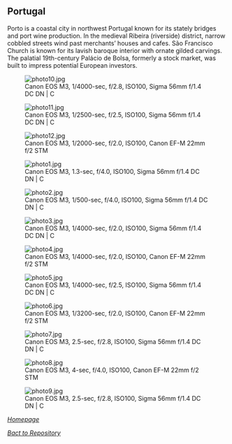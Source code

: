 ## Portugal

Porto is a coastal city in northwest Portugal known for its stately bridges and port wine production. In the medieval Ribeira (riverside) district, narrow cobbled streets wind past merchants’ houses and cafes. São Francisco Church is known for its lavish baroque interior with ornate gilded carvings. The palatial 19th-century Palácio de Bolsa, formerly a stock market, was built to impress potential European investors.

<link rel='stylesheet' href='/Shutter101/css/photo-tile.css'>
<div class='gallery'>
	<figure>
		<img src='/Shutter101/photos/Portugal/img/photo10.jpg' alt='photo10.jpg'>
		<figcaption>Canon EOS M3, 1/4000-sec, f/2.8, ISO100, Sigma 56mm f/1.4 DC DN | C</figcaption>
	</figure>
	<figure>
		<img src='/Shutter101/photos/Portugal/img/photo11.jpg' alt='photo11.jpg'>
		<figcaption>Canon EOS M3, 1/2500-sec, f/2.5, ISO100, Sigma 56mm f/1.4 DC DN | C</figcaption>
	</figure>
	<figure>
		<img src='/Shutter101/photos/Portugal/img/photo12.jpg' alt='photo12.jpg'>
		<figcaption>Canon EOS M3, 1/2000-sec, f/2.0, ISO100, Canon EF-M 22mm f/2 STM</figcaption>
	</figure>
	<figure>
		<img src='/Shutter101/photos/Portugal/img/photo1.jpg' alt='photo1.jpg'>
		<figcaption>Canon EOS M3, 1.3-sec, f/4.0, ISO100, Sigma 56mm f/1.4 DC DN | C</figcaption>
	</figure>
	<figure>
		<img src='/Shutter101/photos/Portugal/img/photo2.jpg' alt='photo2.jpg'>
		<figcaption>Canon EOS M3, 1/500-sec, f/4.0, ISO100, Sigma 56mm f/1.4 DC DN | C</figcaption>
	</figure>
	<figure>
		<img src='/Shutter101/photos/Portugal/img/photo3.jpg' alt='photo3.jpg'>
		<figcaption>Canon EOS M3, 1/4000-sec, f/2.0, ISO100, Sigma 56mm f/1.4 DC DN | C</figcaption>
	</figure>
	<figure>
		<img src='/Shutter101/photos/Portugal/img/photo4.jpg' alt='photo4.jpg'>
		<figcaption>Canon EOS M3, 1/4000-sec, f/2.0, ISO100, Canon EF-M 22mm f/2 STM</figcaption>
	</figure>
	<figure>
		<img src='/Shutter101/photos/Portugal/img/photo5.jpg' alt='photo5.jpg'>
		<figcaption>Canon EOS M3, 1/4000-sec, f/2.5, ISO100, Sigma 56mm f/1.4 DC DN | C</figcaption>
	</figure>
	<figure>
		<img src='/Shutter101/photos/Portugal/img/photo6.jpg' alt='photo6.jpg'>
		<figcaption>Canon EOS M3, 1/3200-sec, f/2.0, ISO100, Canon EF-M 22mm f/2 STM</figcaption>
	</figure>
	<figure>
		<img src='/Shutter101/photos/Portugal/img/photo7.jpg' alt='photo7.jpg'>
		<figcaption>Canon EOS M3, 2.5-sec, f/2.8, ISO100, Sigma 56mm f/1.4 DC DN | C</figcaption>
	</figure>
	<figure>
		<img src='/Shutter101/photos/Portugal/img/photo8.jpg' alt='photo8.jpg'>
		<figcaption>Canon EOS M3, 4-sec, f/4.0, ISO100, Canon EF-M 22mm f/2 STM</figcaption>
	</figure>
	<figure>
		<img src='/Shutter101/photos/Portugal/img/photo9.jpg' alt='photo9.jpg'>
		<figcaption>Canon EOS M3, 2.5-sec, f/2.8, ISO100, Sigma 56mm f/1.4 DC DN | C</figcaption>
	</figure>
</div>

*[Homepage](/Shutter101/README.html)*

*[Bact to Repository](https://github.com/23W-GBAC/Shutter101/tree/main)*
